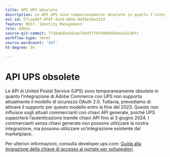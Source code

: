 ```yaml
---
title: API UPS obsolete
description: Le API UPS sono temporaneamente obsolete in quanto l’integrazione di Adobe Commerce con UPS non supporta attualmente il modello di sicurezza OAuth 2.0. Tuttavia, prevediamo di sostenere questo modello entro la fine di quest'anno. Questo non influisce sugli attuali commercianti con chiavi API generate, poiché UPS supporterà l’autenticazione tramite chiavi API fino al 3 giugno 2024. I commercianti senza chiavi generate non possono utilizzare la nostra integrazione, ma possono utilizzare un’integrazione esistente dal marketplace.
exl-id: 57cae8df-8f8f-42c6-805b-8d34e3be151d
feature: REST, Identity Management
role: Admin
source-git-commit: 7718a835e343ae7da9ff79f690503b4ee1d140fc
workflow-type: tm+mt
source-wordcount: '167'
ht-degree: 0%

---
```


# API UPS obsolete

Le API di United Postal Service (UPS) sono temporaneamente obsolete in quanto l’integrazione di Adobe Commerce con UPS non supporta attualmente il modello di sicurezza OAuth 2.0. Tuttavia, prevediamo di attivare il supporto per questo modello entro la fine del 2023. Questo non influisce sugli attuali commercianti con chiavi API generate, poiché UPS supporterà l’autenticazione tramite chiavi API fino al 3 giugno 2024. I commercianti senza chiavi generate non possono utilizzare la nostra integrazione, ma possono utilizzare un’integrazione esistente dal marketplace.

Per ulteriori informazioni, consulta developer.ups.com: [Guida alla migrazione della chiave di accesso al portale per sviluppatori](https://developer.ups.com/oauth-developer-guide?loc=en_US&sp_rid=NTA5MzQ1OTE2NjEyS0&sp_mid=72989914).
